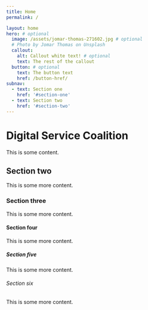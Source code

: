 ```yaml
---
title: Home
permalink: /

layout: home
hero: # optional
  image: /assets/jomar-thomas-271602.jpg # optional
  # Photo by Jomar Thomas on Unsplash
  callout:
    alt: Callout white text! # optional
    text: The rest of the callout
  button: # optional
    text: The button text
    href: /button-href/
subnav:
  - text: Section one
    href: '#section-one'
  - text: Section two
    href: '#section-two'
---
```


# Digital Service Coalition

This is some content.

## Section two

This is some more content.

### Section three

This is some more content.

#### Section four

This is some more content.

##### Section five

This is some more content.

###### Section six

This is some more content.
